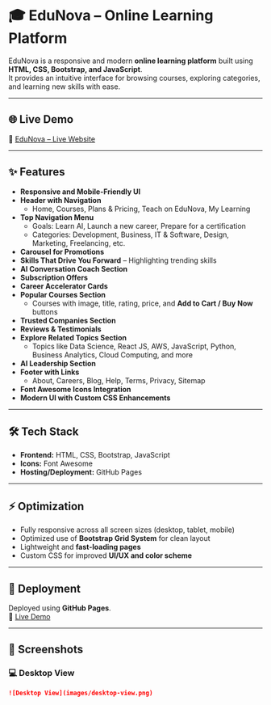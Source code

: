 # 🎓 EduNova – Online Learning Platform

EduNova is a responsive and modern **online learning platform** built using **HTML, CSS, Bootstrap, and JavaScript**.  
It provides an intuitive interface for browsing courses, exploring categories, and learning new skills with ease.

---

## 🌐 Live Demo

🔗 [EduNova – Live Website](https://gaurav152003.github.io/EduNovaa/)

---

## ✨ Features

- **Responsive and Mobile-Friendly UI**
- **Header with Navigation**
  - Home, Courses, Plans & Pricing, Teach on EduNova, My Learning
- **Top Navigation Menu**
  - Goals: Learn AI, Launch a new career, Prepare for a certification
  - Categories: Development, Business, IT & Software, Design, Marketing, Freelancing, etc.
- **Carousel for Promotions**
- **Skills That Drive You Forward** – Highlighting trending skills
- **AI Conversation Coach Section**
- **Subscription Offers**
- **Career Accelerator Cards**
- **Popular Courses Section**
  - Courses with image, title, rating, price, and **Add to Cart / Buy Now** buttons
- **Trusted Companies Section**
- **Reviews & Testimonials**
- **Explore Related Topics Section**
  - Topics like Data Science, React JS, AWS, JavaScript, Python, Business Analytics, Cloud Computing, and more
- **AI Leadership Section**
- **Footer with Links**
  - About, Careers, Blog, Help, Terms, Privacy, Sitemap
- **Font Awesome Icons Integration**
- **Modern UI with Custom CSS Enhancements**

---

## 🛠 Tech Stack

- **Frontend:** HTML, CSS, Bootstrap, JavaScript  
- **Icons:** Font Awesome  
- **Hosting/Deployment:** GitHub Pages  

---

## ⚡ Optimization

- Fully responsive across all screen sizes (desktop, tablet, mobile)  
- Optimized use of **Bootstrap Grid System** for clean layout  
- Lightweight and **fast-loading pages**  
- Custom CSS for improved **UI/UX and color scheme**  

---

## 🚀 Deployment

Deployed using **GitHub Pages**.  
🔗 [Live Demo](https://gaurav152003.github.io/EduNovaa/)

---

## 📸 Screenshots

### 💻 Desktop View  
```markdown
![Desktop View](images/desktop-view.png)
